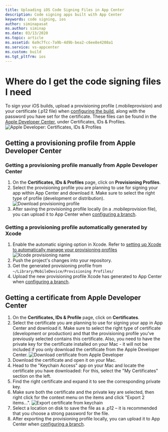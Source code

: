 ```yaml
---
title: Uploading iOS Code Signing Files in App Center
description: Code signing apps built with App Center
keywords: code signing, ios
author: siminapasat
ms.author: siminap
ms.date: 03/13/2020
ms.topic: article
ms.assetid: 6a9c7fcc-7a9b-4d9b-bea2-c6ee8e4208a1
ms.service: vs-appcenter
ms.custom: build
ms.tgt_pltfrm: ios
---
```


# Where do I get the code signing files I need

To sign your iOS builds, upload a provisioning profile (.mobileprovision) and your certificate (.p12 file) when [configuring the build](~/build/ios/first-build.md), along with the password you have set for the certificate. These files can be found in the [Apple Developer Center](https://developer.apple.com/account/), under Certificates, IDs & Profiles.
![Apple Developer: Certificates, IDs & Profiles](images/apple-developer-certificates-blurred-outlier.png)

## Getting a provisioning profile from Apple Developer Center
### Getting a provisioning profile manually from Apple Developer Center
1. On the **Certificates, IDs & Profiles** page, click on **Provisioning Profiles**.
2. Select the provisioning profile you are planning to use for signing your app within App Center and download it. Make sure to select the right type of profile (development or distribution).
   ![Download provisioning profile](images/provisioning-profile-blurred-outlier.png)
3. After saving the provisioning profile locally (in a .mobileprovision file), you can upload it to App Center when [configuring a branch](~/build/ios/first-build.md).

### Getting a provisioning profile automatically generated by Xcode
1. Enable the automatic signing option in Xcode. Refer to [setting up Xcode to automatically manage your provisioning profiles](https://developer.apple.com/library/content/qa/qa1814/_index.html)
   ![Xcode provisioning name](images/xcode-8-provisioning-profile-name-outlier.jpg)
2. Push the project's changes into your repository.
3. Get the generated provisioning profile from `~/Library/MobileDevice/Provisioning Profiles/`
4. Upload the new provisioning profile Xcode has generated to App Center when [configuring a branch](~/build/ios/first-build.md).

## Getting a certificate from Apple Developer Center
1. On the **Certificates, IDs & Profile** page, click on **Certificates**.
2. Select the certificate you are planning to use for signing your app in App Center and download it. Make sure to select the right type of certificate (development or production) and that the provisioning profile you've previously selected contains this certificate. Also, you need to have the private key for the certificate installed on your Mac - it will not be included if you only download the certificate from the Apple Developer Center.
   ![Download certificate from Apple Developer](images/certificate-blurred-outlier.png)
3. Download the certificate and open it on your Mac.
4. Head to the "Keychain Access" app on your Mac and locate the certificate you have downloaded: For this, select the "My Certificates" section on the left.
5. Find the right certificate and expand it to see the corresponding private key.
6. Make sure both the certificate and the private key are selected, then right click for the context menu on the items and click "Export 2 items…".
   ![Export certificate from keychain](images/ios-keychain-certificates-outlier-spaced.png)
7. Select a location on disk to save the file as a .p12 – it is recommended that you choose a strong password for the file.
8. After exporting the provisioning profile locally, you can upload it to App Center when [configuring a branch](~/build/ios/first-build.md).

[apple-certificates]: images/apple-developer-certificates-blurred-outlier.png
[download-provisioning-profile]: images/provisioning-profile-blurred-outlier.png
[export-certificate]: images/ios-keychain-certificates-outlier-spaced.png
[download-certificate]: images/certificate-blurred-outlier.png
[xcode-provisioning-name]: images/xcode-8-provisioning-profile-name-outlier.jpg

